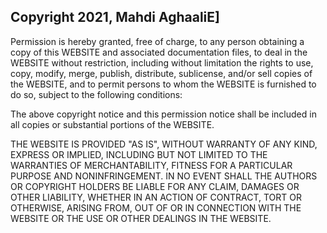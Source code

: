 ## Copyright 2021, Mahdi AghaaliE]

Permission is hereby granted, free of charge, to any person obtaining a copy of this WEBSITE and associated documentation files, to deal in the WEBSITE without restriction, including without limitation the rights to use, copy, modify, merge, publish, distribute, sublicense, and/or sell copies of the WEBSITE, and to permit persons to whom the WEBSITE is furnished to do so, subject to the following conditions:

The above copyright notice and this permission notice shall be included in all copies or substantial portions of the WEBSITE.

THE WEBSITE IS PROVIDED "AS IS", WITHOUT WARRANTY OF ANY KIND, EXPRESS OR IMPLIED, INCLUDING BUT NOT LIMITED TO THE WARRANTIES OF MERCHANTABILITY, FITNESS FOR A PARTICULAR PURPOSE AND NONINFRINGEMENT. IN NO EVENT SHALL THE AUTHORS OR COPYRIGHT HOLDERS BE LIABLE FOR ANY CLAIM, DAMAGES OR OTHER LIABILITY, WHETHER IN AN ACTION OF CONTRACT, TORT OR OTHERWISE, ARISING FROM, OUT OF OR IN CONNECTION WITH THE WEBSITE OR THE USE OR OTHER DEALINGS IN THE WEBSITE.
